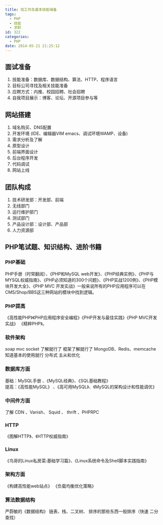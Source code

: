 ```yaml
---
title: 找工作及基本技能储备
tags:
  - PHP
  - 技能
  - 求职
id: 322
categories:
  - PHP
date: 2014-05-21 21:25:12
---
```


## 面试准备
1. 技能准备：数据库、数据结构、算法、HTTP、程序语言
2. 目标公司寻找及相关技能准备
3. 应聘方式：内推、校园招聘、社会招聘
4. 自我项目展示：博客、论坛、开源项目参与等

## 网站搭建
1. 域名购买、DNS配置
2. 开发环境 (IDE、编辑器VIM emacs、调试环境WAMP、设备)
3. 需求分析及了解
4. 原型设计
5. 前端界面设计
6. 后台程序开发
7. 代码调试
8. 网站上线

## 团队构成
1. 技术研发部：开发部、前端
2. 无线部门
3. 运行维护部门
4. 测试部门
5. 产品设计部：设计部、产品部
6. 人力资源部

## PHP笔试题、知识结构、进阶书籍
### PHP基础
PHP手册（时常翻阅）、《PHP和MySQL web开发》、《PHP经典实例》、《PHP与MYSQL权威指南》、《PHP必须知道的300个问题》、《PHP实战1200例》、《PHP模块开发大全》、《PHP MVC 开发实战》一般来说所有的PHP应用程序可以在CMS/Shop/BBS这三种网站的模块中找到逻辑。
### PHP提高
《高性能PHP》《PHP应用程序安全编程》《PHP开发与最佳实践》《PHP MVC开发实战》 《精粹PHP》。
### 软件架构  
soap  mvc socket 了解就行了  框架了解就行了
MongoDB、Redis、memcache 知道基本的使用就行  分布式 主从和优化
### 数据库方面  
基础：MySQL手册 、《MySQL经典》、《SQL基础教程》  
提高：《高性能MySQL》 、《高可用MySQL》、《MySQL的架构设计和性能调优》
### 中间件方面 
了解 CDN 、Vanish、 Squid 、 thrift 、PHPRPC
### HTTP
《图解HTTP》、《HTTP权威指南》
### Linux
《鸟哥的Linux私房菜:基础学习篇》、《Linux系统命令及Shell脚本实践指南》
### 架构方面
《构建高性能web站点》 《负载均衡优化策略》
### 算法数据结构
严蔚敏的《数据结构》
链表、栈、二叉树、
排序的那些东西一般排序（快速  二分查找）